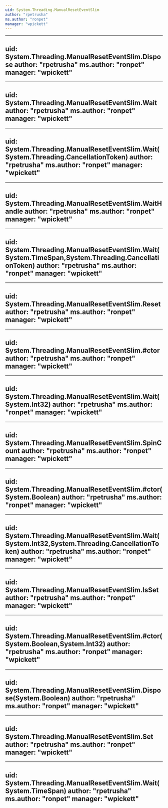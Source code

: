 ```yaml
---
uid: System.Threading.ManualResetEventSlim
author: "rpetrusha"
ms.author: "ronpet"
manager: "wpickett"
---
```


---
uid: System.Threading.ManualResetEventSlim.Dispose
author: "rpetrusha"
ms.author: "ronpet"
manager: "wpickett"
---

---
uid: System.Threading.ManualResetEventSlim.Wait
author: "rpetrusha"
ms.author: "ronpet"
manager: "wpickett"
---

---
uid: System.Threading.ManualResetEventSlim.Wait(System.Threading.CancellationToken)
author: "rpetrusha"
ms.author: "ronpet"
manager: "wpickett"
---

---
uid: System.Threading.ManualResetEventSlim.WaitHandle
author: "rpetrusha"
ms.author: "ronpet"
manager: "wpickett"
---

---
uid: System.Threading.ManualResetEventSlim.Wait(System.TimeSpan,System.Threading.CancellationToken)
author: "rpetrusha"
ms.author: "ronpet"
manager: "wpickett"
---

---
uid: System.Threading.ManualResetEventSlim.Reset
author: "rpetrusha"
ms.author: "ronpet"
manager: "wpickett"
---

---
uid: System.Threading.ManualResetEventSlim.#ctor
author: "rpetrusha"
ms.author: "ronpet"
manager: "wpickett"
---

---
uid: System.Threading.ManualResetEventSlim.Wait(System.Int32)
author: "rpetrusha"
ms.author: "ronpet"
manager: "wpickett"
---

---
uid: System.Threading.ManualResetEventSlim.SpinCount
author: "rpetrusha"
ms.author: "ronpet"
manager: "wpickett"
---

---
uid: System.Threading.ManualResetEventSlim.#ctor(System.Boolean)
author: "rpetrusha"
ms.author: "ronpet"
manager: "wpickett"
---

---
uid: System.Threading.ManualResetEventSlim.Wait(System.Int32,System.Threading.CancellationToken)
author: "rpetrusha"
ms.author: "ronpet"
manager: "wpickett"
---

---
uid: System.Threading.ManualResetEventSlim.IsSet
author: "rpetrusha"
ms.author: "ronpet"
manager: "wpickett"
---

---
uid: System.Threading.ManualResetEventSlim.#ctor(System.Boolean,System.Int32)
author: "rpetrusha"
ms.author: "ronpet"
manager: "wpickett"
---

---
uid: System.Threading.ManualResetEventSlim.Dispose(System.Boolean)
author: "rpetrusha"
ms.author: "ronpet"
manager: "wpickett"
---

---
uid: System.Threading.ManualResetEventSlim.Set
author: "rpetrusha"
ms.author: "ronpet"
manager: "wpickett"
---

---
uid: System.Threading.ManualResetEventSlim.Wait(System.TimeSpan)
author: "rpetrusha"
ms.author: "ronpet"
manager: "wpickett"
---
